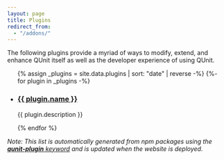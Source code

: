 ```yaml
---
layout: page
title: Plugins
redirect_from:
  - "/addons/"
---
```


<p class="lead">The following plugins provide a myriad of ways to modify, extend, and enhance QUnit itself as well as the developer experience of using QUnit.</p>

<ul id="plugins" class="grid grid--split">
  {% assign _plugins = site.data.plugins | sort: "date" | reverse -%}
  {%- for plugin in _plugins -%}
    <li class="plugin">
      <h3><a href="https://npmjs.com/package/{{ plugin.name }}" target="_blank" rel="noopener noreferrer">{{ plugin.name }}</a></h3>
      <p>{{ plugin.description }}</p>
    </li>
  {% endfor %}
</ul>

_Note: This list is automatically generated from npm packages using the [**qunit-plugin** keyword](https://www.npmjs.com/search?q=keywords:qunit-plugin) and is updated when the website is deployed._
